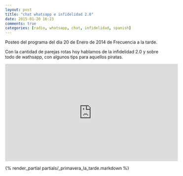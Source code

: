 ```yaml
---
layout: post
title: "chat whatsapp e infidelidad 2.0"
date: 2015-01-20 16:23
comments: true
categories: [radio, whatsapp, chat, infidelidad, spanish]
---
```


Posteo del programa del día 20 de Enero de 2014 de Frecuencia a la tarde.

Con la cantidad de parejas rotas hoy hablamos de la infidelidad 2.0 y sobre
todo de wathsapp, con algunos tips para aquellos piratas.

<iframe width="560" height="315" src="https://www.youtube.com/watch?v=rWDCgaU0Km4" frameborder="0" allowfullscreen></iframe>

{% render_partial partials/_primavera_la_tarde.markdown %}
